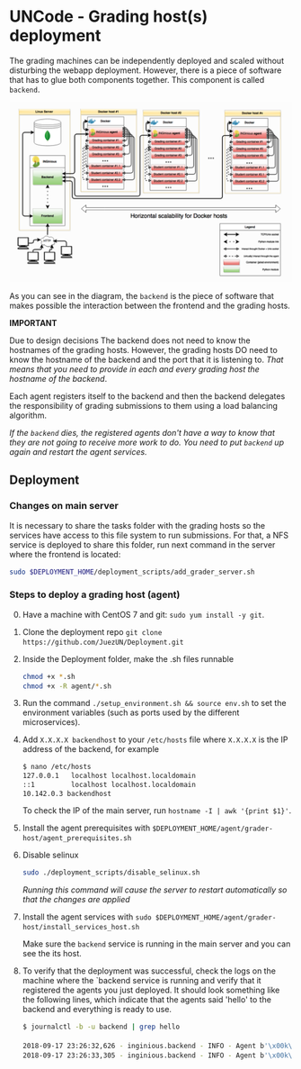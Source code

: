 # UNCode - Grading host(s) deployment

The grading machines can be independently deployed and scaled without disturbing the webapp deployment. However, there is a piece of software that has to glue both components together. This component is called `backend`.

![UNCode's architecture](architecture.PNG?raw=true "Title")

As you can see in the diagram, the `backend` is the piece of software that makes possible the interaction between the frontend and the grading hosts.

**IMPORTANT**

Due to design decisions The backend does not need to know the hostnames of the grading hosts. However, the grading hosts DO need to know the hostname of the backend and the port that it is listening to. *That means that you need to provide in each and every grading host the hostname of the backend*.

Each agent registers itself to the backend and then the backend delegates the responsibility of grading submissions to them using a load balancing algorithm.

*If the `backend` dies, the registered agents don't have a way to know that they are not going to receive more work to do. You need to put `backend` up again and restart the agent services.*

## Deployment

### Changes on main server

It is necessary to share the tasks folder with the grading hosts so the services have access to this file system to run submissions. For that, a NFS service is deployed to share this folder, run next command in the server where the frontend is located: 
    
```bash
sudo $DEPLOYMENT_HOME/deployment_scripts/add_grader_server.sh
```

### Steps to deploy a grading host (agent)

0. Have a machine with CentOS 7 and git: `sudo yum install -y git`.
1. Clone the deployment repo `git clone https://github.com/JuezUN/Deployment.git`
3. Inside the Deployment folder, make the .sh files runnable
    
    ```bash
    chmod +x *.sh
    chmod +x -R agent/*.sh
    ```

4. Run the command `./setup_environment.sh && source env.sh` to set the environment variables (such as ports used by the different microservices).

5. Add `X.X.X.X backendhost` to your `/etc/hosts` file where `X.X.X.X` is the IP address of the backend, for example 

    ```
    $ nano /etc/hosts
    127.0.0.1   localhost localhost.localdomain
    ::1         localhost localhost.localdomain
    10.142.0.3 backendhost
    ```
    
    To check the IP of the main server, run `hostname -I | awk '{print $1}'`.

6. Install the agent prerequisites with `$DEPLOYMENT_HOME/agent/grader-host/agent_prerequisites.sh`

7. Disable selinux

   ```bash
   sudo ./deployment_scripts/disable_selinux.sh
   ```

   *Running this command will cause the server to restart automatically so that the changes are applied*

8. Install the agent services with `sudo $DEPLOYMENT_HOME/agent/grader-host/install_services_host.sh`
    
    Make sure the `backend` service is running in the main server and you can see the its host.

9. To verify that the deployment was successful, check the logs on the machine where the `backend service is running and verify that it registered the agents you just deployed. It should look something like the following lines, which indicate that the agents said 'hello' to the backend and everything is ready to use.

    ```bash
    $ journalctl -b -u backend | grep hello
    
    2018-09-17 23:26:32,626 - inginious.backend - INFO - Agent b'\x00k\x8bEi' () said hello
    2018-09-17 23:26:33,305 - inginious.backend - INFO - Agent b'\x00k\x8bEj' () said hello
    ```
